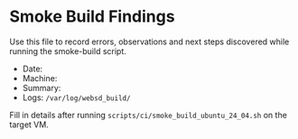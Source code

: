 # Smoke Build Findings

Use this file to record errors, observations and next steps discovered while running the smoke-build script.

- Date:
- Machine:
- Summary:
- Logs: `/var/log/websd_build/`

Fill in details after running `scripts/ci/smoke_build_ubuntu_24_04.sh` on the target VM.

